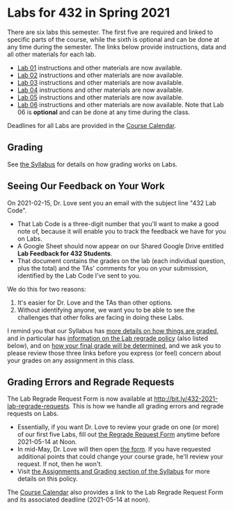 # Labs for 432 in Spring 2021

There are six labs this semester. The first five are required and linked to specific parts of the course, while the sixth is optional and can be done at any time during the semester. The links below provide instructions, data and all other materials for each lab.

- [Lab 01](https://github.com/THOMASELOVE/432-2021/tree/master/labs/lab01) instructions and other materials are now available.
- [Lab 02](https://github.com/THOMASELOVE/432-2021/tree/master/labs/lab02) instructions and other materials are now available.
- [Lab 03](https://github.com/THOMASELOVE/432-2021/tree/master/labs/lab03) instructions and other materials are now available.
- [Lab 04](https://github.com/THOMASELOVE/432-2021/tree/master/labs/lab04) instructions and other materials are now available.
- [Lab 05](https://github.com/THOMASELOVE/432-2021/tree/master/labs/lab05) instructions and other materials are now available.
- [Lab 06](https://github.com/THOMASELOVE/432-2021/tree/master/labs/lab06) instructions and other materials are now available. Note that Lab 06 is **optional** and can be done at any time during the class.

Deadlines for all Labs are provided in the [Course Calendar](https://thomaselove.github.io/432/calendar.html).

## Grading

See [the Syllabus](https://thomaselove.github.io/432-2021-syllabus/assignments-and-grading.html) for details on how grading works on Labs.

## Seeing Our Feedback on Your Work

On 2021-02-15, Dr. Love sent you an email with the subject line "432 Lab Code". 

- That Lab Code is a three-digit number that you'll want to make a good note of, because it will enable you to track the feedback we have for you on Labs. 
- A Google Sheet should now appear on our Shared Google Drive entitled **Lab Feedback for 432 Students**. 
- That document contains the grades on the lab (each individual question, plus the total) and the TAs' comments for you on your submission, identified by the Lab Code I've sent to you.

We do this for two reasons:

1. It's easier for Dr. Love and the TAs than other options.
2. Without identifying anyone, we want you to be able to see the challenges that other folks are facing in doing these Labs. 

I remind you that our Syllabus has [more details on how things are graded](https://thomaselove.github.io/432-2021-syllabus/assignments-and-grading.html#minute-papers-and-class-participation), and in particular has [information on the Lab regrade policy](https://thomaselove.github.io/432-2021-syllabus/course-policies.html#regrade-policy) (also listed below), and on [how your final grade will be determined](https://thomaselove.github.io/432-2021-syllabus/assignments-and-grading.html#final-grade), and we ask you to please review those three links before you express (or feel) concern about your grades on any assignment in this class.

## Grading Errors and Regrade Requests

The Lab Regrade Request Form is now available at http://bit.ly/432-2021-lab-regrade-requests. This is how we handle all grading errors and regrade requests on Labs. 

- Essentially, if you want Dr. Love to review your grade on one (or more) of our first five Labs, fill out [the Regrade Request Form](http://bit.ly/432-2021-lab-regrade-requests) anytime before 2021-05-14 at Noon. 
- In mid-May, Dr. Love will then open [the form](http://bit.ly/432-2021-lab-regrade-requests). If you have requested additional points that could change your course grade, he'll review your request. If not, then he won't. 
- Visit [the Assignments and Grading section of the Syllabus](https://thomaselove.github.io/432-2021-syllabus/assignments-and-grading.html) for more details on this policy.

The [Course Calendar](https://thomaselove.github.io/432/calendar.html) also provides a link to the Lab Regrade Request Form and its associated deadline (2021-05-14 at noon). 
